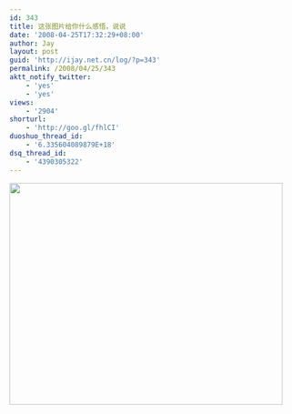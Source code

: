```yaml
---
id: 343
title: 这张图片给你什么感悟，说说
date: '2008-04-25T17:32:29+08:00'
author: Jay
layout: post
guid: 'http://ijay.net.cn/log/?p=343'
permalink: /2008/04/25/343
aktt_notify_twitter:
    - 'yes'
    - 'yes'
views:
    - '2904'
shorturl:
    - 'http://goo.gl/fhlCI'
duoshuo_thread_id:
    - '6.335604089879E+18'
dsq_thread_id:
    - '4390305322'
---
```


<a href="http://jayxu.com/log/wp-content/uploads/2008/04/2438985154_2329631669.jpg"><img class="aligncenter size-full wp-image-342" title="2438985154_2329631669" src="http://jayxu.com/log/wp-content/uploads/2008/04/2438985154_2329631669.jpg" alt="" width="480" height="390" /></a>